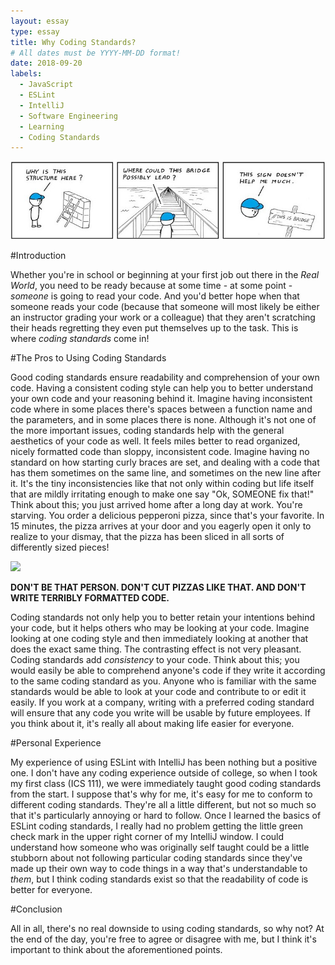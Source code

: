 ```yaml
---
layout: essay
type: essay
title: Why Coding Standards?
# All dates must be YYYY-MM-DD format!
date: 2018-09-20
labels:
  - JavaScript
  - ESLint
  - IntelliJ
  - Software Engineering
  - Learning
  - Coding Standards
---
```


<img class="ui massive rounded image" src="../images/codestandardcomic.jpeg">

#Introduction

Whether you're in school or beginning at your first job out there in the *Real World*, you need to be ready because at some time - at some point - *someone* is going to read your code. And you'd better hope when that someone reads your code (because that someone will most likely be either an instructor grading your work or a colleague) that they aren't scratching their heads regretting they even put themselves up to the task. This is where *coding standards* come in!

#The Pros to Using Coding Standards

Good coding standards ensure readability and comprehension of your own code. Having a consistent coding style can help you to better understand your own code and your reasoning behind it. Imagine having inconsistent code where in some places there's spaces between a function name and the parameters, and in some places there is none. Although it's not one of the more important issues, coding standards help with the general aesthetics of your code as well. It feels miles better to read organized, nicely formatted code than sloppy, inconsistent code. Imagine having no standard on how starting curly braces are set, and dealing with a code that has them sometimes on the same line, and sometimes on the new line after it. It's the tiny inconsistencies like that not only within coding but life itself that are mildly irritating enough to make one say "Ok, SOMEONE fix that!" Think about this; you just arrived home after a long day at work. You're starving. You order a delicious pepperoni pizza, since that's your favorite. In 15 minutes, the pizza arrives at your door and you eagerly open it only to realize to your dismay, that the pizza has been sliced in all sorts of differently sized pieces!

<img class="ui massive rounded image" src="../images/pizzaslices.jpeg">

**DON'T BE THAT PERSON. DON'T CUT PIZZAS LIKE THAT. AND DON'T WRITE TERRIBLY FORMATTED CODE.**

Coding standards not only help you to better retain your intentions behind your code, but it helps others who may be looking at your code. Imagine looking at one coding style and then immediately looking at another that does the exact same thing. The contrasting effect is not very pleasant. Coding standards add *consistency* to your code. Think about this; you would easily be able to comprehend anyone's code if they write it according to the same coding standard as you. Anyone who is familiar with the same standards would be able to look at your code and contribute to or edit it easily. If you work at a company, writing with a preferred coding standard will ensure that any code you write will be usable by future employees. If you think about it, it's really all about making life easier for everyone.

#Personal Experience

My experience of using ESLint with IntelliJ has been nothing but a positive one. I don't have any coding experience outside of college, so when I took my first class (ICS 111), we were immediately taught good coding standards from the start. I suppose that's why for me, it's easy for me to conform to different coding standards. They're all a little different, but not so much so that it's particularly annoying or hard to follow. Once I learned the basics of ESLint coding standards, I really had no problem getting the little green check mark in the upper right corner of my IntelliJ window. I could understand how someone who was originally self taught could be a little stubborn about not following particular coding standards since they've made up their own way to code things in a way that's understandable to *them*, but I think coding standards exist so that the readability of code is better for everyone.

#Conclusion

All in all, there's no real downside to using coding standards, so why not? At the end of the day, you're free to agree or disagree with me, but I think it's important to think about the aforementioned points.
